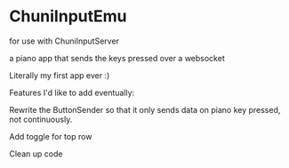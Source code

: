 # ChuniInputEmu
for use with ChuniInputServer

a piano app that sends the keys pressed over a websocket

Literally my first app ever :)


Features I'd like to add eventually:

Rewrite the ButtonSender so that it only sends data on piano key pressed, not continuously.

Add toggle for top row

Clean up code
